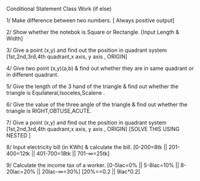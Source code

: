 Conditional Statement Class Work (if else)


1/ Make difference between two numbers. [ Always positive output]

2/ Show whether the notebok is Square or Rectangle. [Input Length & Width]

3/ Give a point (x,y) and find out the position in quadrant system [1st,2nd,3rd,4th quadrant,x axis, y axis , ORIGIN]

4/ Give two point (x,y)(a,b) & find out whether they are in same quadrant or in different quadrant.

5/ Give the length of the 3 hand of the triangle & find out whether the triangle is Equilateral,Isoceles,Scalene .

6/ Give the value of the three angle of the triangle & find out whether the triangle is RIGHT,OBTUSE,ACUTE.

7/ Give a point (x,y) and find out the position in quadrant system [1st,2nd,3rd,4th quadrant,x axis, y axis , ORIGIN] [SOLVE THIS USING NESTED ]

8/ Input electricity bill (in KWh) & calculate the bill. [0-200=8tk || 201-400=12tk || 401-700=18tk || 701-∞=25tk]

9/ Calculate the income tax of a worker. [0-5lac=0% || 5-8lac=10% || 8-20lac=20% || 20lac-∞=30%] [20%==0.2 || 9lac*0.2]
